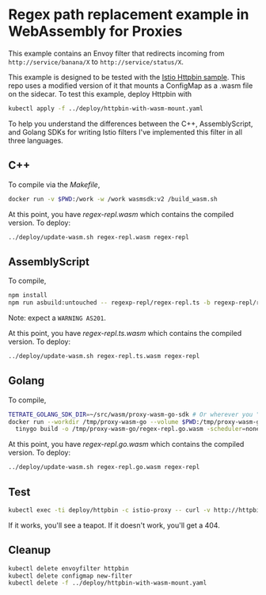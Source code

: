 
# Regex path replacement example in WebAssembly for Proxies

This example contains an Envoy filter that redirects incoming from `http://service/banana/X` to
`http://service/status/X`.

This example is designed to be tested with the
[Istio Httpbin sample](https://github.com/istio/istio/tree/release-1.9/samples/httpbin).
This repo uses a modified version of it that mounts a ConfigMap as a .wasm file on the sidecar.
To test this example, deploy Httpbin with

``` bash
kubectl apply -f ../deploy/httpbin-with-wasm-mount.yaml
```

To help you understand the differences between the C++, AssemblyScript, and Golang SDKs for writing
Istio filters I've implemented this filter in all three languages.

## C++

To compile via the _Makefile_,

``` bash
docker run -v $PWD:/work -w /work wasmsdk:v2 /build_wasm.sh
```

At this point, you have _regex-repl.wasm_ which contains the compiled version.  To deploy:

``` bash
../deploy/update-wasm.sh regex-repl.wasm regex-repl
```

## AssemblyScript

To compile,

``` bash
npm install
npm run asbuild:untouched -- regexp-repl/regex-repl.ts -b regexp-repl/regex-repl.ts.wasm -t regexp-repl/regex-repl.wat
```

Note: expect a `WARNING AS201`.

At this point, you have _regex-repl.ts.wasm_ which contains the compiled version.  To deploy:

``` bash
../deploy/update-wasm.sh regex-repl.ts.wasm regex-repl
```


## Golang

To compile,

``` bash
TETRATE_GOLANG_SDK_DIR=~/src/wasm/proxy-wasm-go-sdk # Or wherever you "git clone" d the SDK
docker run --workdir /tmp/proxy-wasm-go --volume $PWD:/tmp/proxy-wasm-go --volume $TETRATE_GOLANG_SDK_DIR/proxywasm:/tmp/proxy-wasm-go/proxywasm tinygo/tinygo:0.16.0 \
  tinygo build -o /tmp/proxy-wasm-go/regex-repl.go.wasm -scheduler=none -target=wasi /tmp/proxy-wasm-go/regex-repl.go
```

At this point, you have _regex-repl.go.wasm_ which contains the compiled version.  To deploy:

``` bash
../deploy/update-wasm.sh regex-repl.go.wasm regex-repl
```

## Test

``` bash
kubectl exec -ti deploy/httpbin -c istio-proxy -- curl -v http://httpbin.default:8000/banana/418
```

If it works, you'll see a teapot.  If it doesn't work, you'll get a 404.

## Cleanup

``` bash
kubectl delete envoyfilter httpbin
kubectl delete configmap new-filter
kubectl delete -f ../deploy/httpbin-with-wasm-mount.yaml
```
